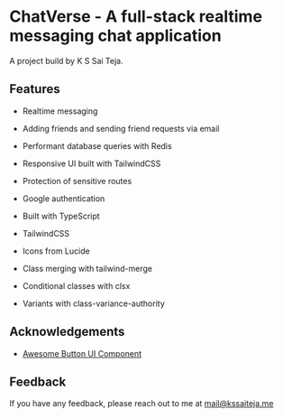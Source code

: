 # ChatVerse - A full-stack realtime messaging chat application

A project build by K S Sai Teja.

## Features

- Realtime messaging
- Adding friends and sending friend requests via email
- Performant database queries with Redis
- Responsive UI built with TailwindCSS
- Protection of sensitive routes
- Google authentication

- Built with TypeScript
- TailwindCSS
- Icons from Lucide

- Class merging with tailwind-merge
- Conditional classes with clsx
- Variants with class-variance-authority



## Acknowledgements

- [Awesome Button UI Component](https://ui.shadcn.com/)

## Feedback

If you have any feedback, please reach out to me at mail@kssaiteja.me


